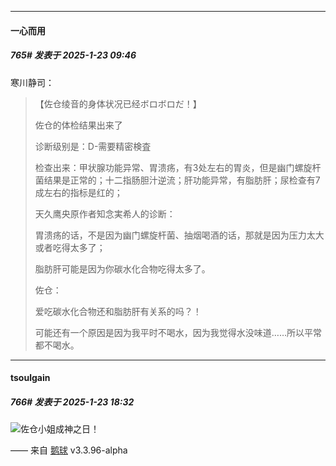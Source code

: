 ﻿
*****

####  一心而用  
##### 765#       发表于 2025-1-23 09:46

寒川静司： <blockquote>【佐仓绫音的身体状况已经ボロボロだ！】

佐仓的体检结果出来了

诊断级别是：D-需要精密検査

检查出来：甲状腺功能异常、胃溃疡，有3处左右的胃炎，但是幽门螺旋杆菌结果是正常的；十二指肠胆汁逆流；肝功能异常，有脂肪肝；尿检查有7成左右的指标是红的；

天久鹰央原作者知念実希人的诊断：

胃溃疡的话，不是因为幽门螺旋杆菌、抽烟喝酒的话，那就是因为压力太大或者吃得太多了；

脂肪肝可能是因为你碳水化合物吃得太多了。

佐仓：

爱吃碳水化合物还和脂肪肝有关系的吗？！

可能还有一个原因是因为我平时不喝水，因为我觉得水没味道……所以平常都不喝水。</blockquote>


*****

####  tsoulgain  
##### 766#       发表于 2025-1-23 18:32

<img src="https://static.saraba1st.com/image/smiley/face2017/037.png" referrerpolicy="no-referrer">佐仓小姐成神之日！

—— 来自 [鹅球](https://www.pgyer.com/xfPejhuq) v3.3.96-alpha

